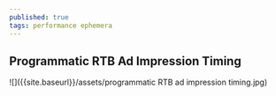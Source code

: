 ```yaml
---
published: true
tags: performance ephemera
---
```

## Programmatic RTB Ad Impression Timing

![]({{site.baseurl}}/assets/programmatic RTB ad impression timing.jpg)



